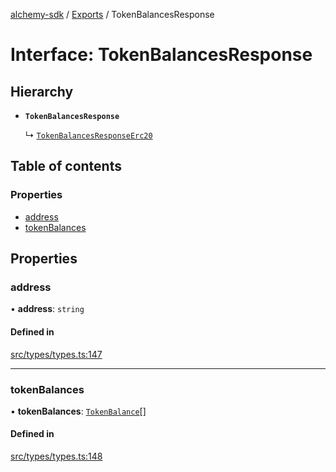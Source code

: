 [alchemy-sdk](../README.md) / [Exports](../modules.md) / TokenBalancesResponse

# Interface: TokenBalancesResponse

## Hierarchy

- **`TokenBalancesResponse`**

  ↳ [`TokenBalancesResponseErc20`](TokenBalancesResponseErc20.md)

## Table of contents

### Properties

- [address](TokenBalancesResponse.md#address)
- [tokenBalances](TokenBalancesResponse.md#tokenbalances)

## Properties

### address

• **address**: `string`

#### Defined in

[src/types/types.ts:147](https://github.com/alchemyplatform/alchemy-sdk-js/blob/bed7d71/src/types/types.ts#L147)

___

### tokenBalances

• **tokenBalances**: [`TokenBalance`](../modules.md#tokenbalance)[]

#### Defined in

[src/types/types.ts:148](https://github.com/alchemyplatform/alchemy-sdk-js/blob/bed7d71/src/types/types.ts#L148)
